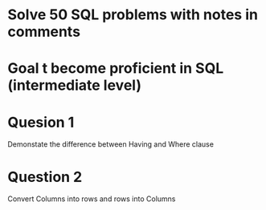 # Solve 50 SQL problems with notes in comments 
# Goal t become proficient in SQL (intermediate level)

# Quesion 1
Demonstate the difference between Having and Where clause

# Question 2 
Convert Columns into rows and rows into Columns 
